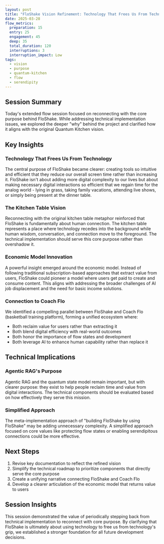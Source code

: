 ```yaml
---
layout: post
title: "FloShake Vision Refinement: Technology That Frees Us From Technology"
date: 2025-03-28
flow_metrics:
  preparation: 15
  entry: 25
  engagement: 45
  deep: 35
  total_duration: 120
  interruptions: 3
  interruption_impact: Low
tags:
  - vision
  - purpose
  - quantum-kitchen
  - flow
  - serendipity
---
```


## Session Summary

Today's extended flow session focused on reconnecting with the core purpose behind FloShake. While addressing technical implementation issues, we explored the deeper "why" behind the project and clarified how it aligns with the original Quantum Kitchen vision.

## Key Insights

### Technology That Frees Us From Technology

The central purpose of FloShake became clearer: creating tools so intuitive and efficient that they reduce our overall screen time rather than increasing it. FloShake isn't about adding more digital complexity to our lives but about making necessary digital interactions so efficient that we regain time for the analog world - lying in grass, taking family vacations, attending live shows, or simply being present at the dinner table.

### The Kitchen Table Vision

Reconnecting with the original kitchen table metaphor reinforced that FloShake is fundamentally about human connection. The kitchen table represents a place where technology recedes into the background while human wisdom, conversation, and connection move to the foreground. The technical implementation should serve this core purpose rather than overshadow it.

### Economic Model Innovation

A powerful insight emerged around the economic model. Instead of following traditional subscription-based approaches that extract value from users, FloShake could pioneer a model where users get paid to create and consume content. This aligns with addressing the broader challenges of AI job displacement and the need for basic income solutions.

### Connection to Coach Flo

We identified a compelling parallel between FloShake and Coach Flo (basketball training platform), forming a unified ecosystem where:
- Both reclaim value for users rather than extracting it
- Both blend digital efficiency with real-world outcomes
- Both honor the importance of flow states and development
- Both leverage AI to enhance human capability rather than replace it

## Technical Implications

### Agentic RAG's Purpose

Agentic RAG and the quantum state model remain important, but with clearer purpose: they exist to help people reclaim time and value from digital interactions. The technical components should be evaluated based on how effectively they serve this mission.

### Simplified Approach

The meta-implementation approach of "building FloShake by using FloShake" may be adding unnecessary complexity. A simplified approach focused on core values like protecting flow states or enabling serendipitous connections could be more effective.

## Next Steps

1. Revise key documentation to reflect the refined vision
2. Simplify the technical roadmap to prioritize components that directly serve the core purpose
3. Create a unifying narrative connecting FloShake and Coach Flo
4. Develop a clearer articulation of the economic model that returns value to users

## Session Insights

This session demonstrated the value of periodically stepping back from technical implementation to reconnect with core purpose. By clarifying that FloShake is ultimately about using technology to free us from technology's grip, we established a stronger foundation for all future development decisions.